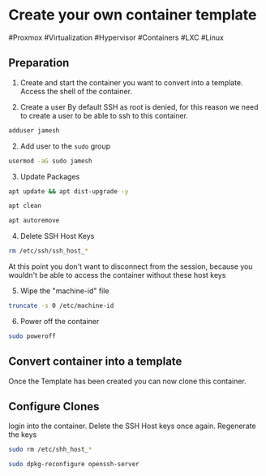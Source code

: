 # Create your own container template
#Proxmox #Virtualization #Hypervisor #Containers #LXC #Linux

## Preparation

1. Create and start the container you want to convert into a template. Access the shell of the container.

2. Create a user 
By default SSH as root is denied, for this reason we need to create a user to be able to ssh to this container.
```bash
adduser jamesh
```

2. Add user to the `sudo` group
```bash
usermod -aG sudo jamesh
```

3. Update Packages 
```bash
apt update && apt dist-upgrade -y
```

```bash
apt clean
```

```bash
apt autoremove
```


4. Delete SSH Host Keys
```bash
rm /etc/ssh/ssh_host_*
```
At this point you don't want to disconnect from the session, because you wouldn't be able to access the container without these host keys

5. Wipe the "machine-id" file
```bash
truncate -s 0 /etc/machine-id
```

6. Power off the container
```bash
sudo poweroff
```


## Convert container into a template

Once the Template has been created you can now clone this container.

## Configure Clones
login into the container. Delete the SSH Host keys once again. Regenerate the keys
```bash
sudo rm /etc/shh_host_*
```

```bash
sudo dpkg-reconfigure openssh-server
```
